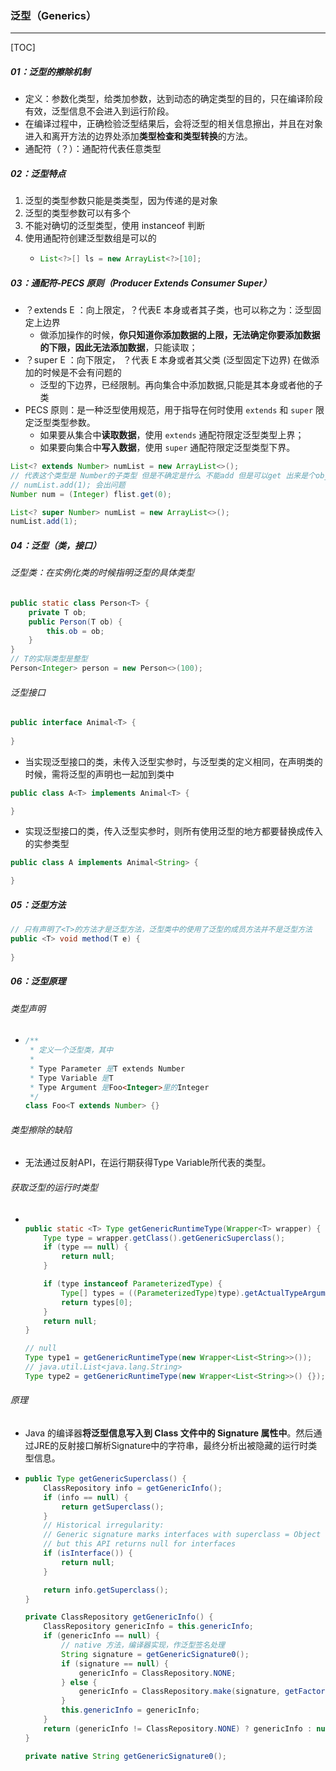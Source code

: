 ###  泛型（Generics）

------

[TOC]

##### 01：泛型的擦除机制

- 定义：参数化类型，给类加参数，达到动态的确定类型的目的，只在编译阶段有效，泛型信息不会进入到运行阶段。
- 在编译过程中，正确检验泛型结果后，会将泛型的相关信息擦出，并且在对象进入和离开方法的边界处添加**类型检查和类型转换**的方法。
- 通配符（？）：通配符代表任意类型

##### 02：泛型特点

1. 泛型的类型参数只能是类类型，因为传递的是对象
2. 泛型的类型参数可以有多个
3. 不能对确切的泛型类型，使用 instanceof 判断
4. 使用通配符创建泛型数组是可以的
   - ```java
     List<?>[] ls = new ArrayList<?>[10];
     ```

##### 03：通配符-PECS 原则（Producer Extends Consumer Super）

- ？extends E ：向上限定，？代表E 本身或者其子类，也可以称之为：泛型固定上边界
  - 做添加操作的时候，**你只知道你添加数据的上限，无法确定你要添加数据的下限，因此无法添加数据**，只能读取；
- ？super E ：向下限定， ？代表 E 本身或者其父类 (泛型固定下边界)   在做添加的时候是不会有问题的
  - 泛型的下边界，已经限制。再向集合中添加数据,只能是其本身或者他的子类
- PECS 原则：是一种泛型使用规范，用于指导在何时使用 `extends` 和 `super` 限定泛型类型参数。
  - 如果要从集合中**读取数据**，使用 `extends` 通配符限定泛型类型上界；
  - 如果要向集合中**写入数据**，使用 `super` 通配符限定泛型类型下界。


```java
List<? extends Number> numList = new ArrayList<>();
// 代表这个类型是 Number的子类型 但是不确定是什么 不能add 但是可以get 出来是个object
// numList.add(1); 会出问题
Number num = (Integer) flist.get(0);

List<? super Number> numList = new ArrayList<>();
numList.add(1);
```

##### 04：泛型（类，接口）

###### 泛型类：在实例化类的时候指明泛型的具体类型

```java
public static class Person<T> {  
    private T ob;
    public Person(T ob) {  
        this.ob = ob; 
    }
} 	 
// T的实际类型是整型
Person<Integer> person = new Person<>(100);
```

###### 泛型接口

```java
public interface Animal<T> {
		
}
```

- 当实现泛型接口的类，未传入泛型实参时，与泛型类的定义相同，在声明类的时候，需将泛型的声明也一起加到类中

```java
public class A<T> implements Animal<T> {

}
```

- 实现泛型接口的类，传入泛型实参时，则所有使用泛型的地方都要替换成传入的实参类型

```java
public class A implements Animal<String> {

}
```

##### 05：泛型方法

```java
// 只有声明了<T>的方法才是泛型方法，泛型类中的使用了泛型的成员方法并不是泛型方法
public <T> void method(T e) {
  	
}
```

##### 06：泛型原理

###### 类型声明

- ```java
  /**
   * 定义一个泛型类，其中
   *
   * Type Parameter 是T extends Number
   * Type Variable 是T
   * Type Argument 是Foo<Integer>里的Integer
   */
  class Foo<T extends Number> {}
  ```

###### 类型擦除的缺陷

- 无法通过反射API，在运行期获得Type Variable所代表的类型。

###### 获取泛型的运行时类型

- ```java
  
  public static <T> Type getGenericRuntimeType(Wrapper<T> wrapper) {
      Type type = wrapper.getClass().getGenericSuperclass();
      if (type == null) {
          return null;
      }
  
      if (type instanceof ParameterizedType) {
          Type[] types = ((ParameterizedType)type).getActualTypeArguments();
          return types[0];
      }
      return null;
  }
  
  // null
  Type type1 = getGenericRuntimeType(new Wrapper<List<String>>());
  // java.util.List<java.lang.String>
  Type type2 = getGenericRuntimeType(new Wrapper<List<String>>() {});
  ```

###### 原理

- Java 的编译器**将泛型信息写入到 Class 文件中的 Signature 属性中**。然后通过JRE的反射接口解析Signature中的字符串，最终分析出被隐藏的运行时类型信息。

- ```java
  public Type getGenericSuperclass() {
      ClassRepository info = getGenericInfo();
      if (info == null) {
          return getSuperclass();
      }
      // Historical irregularity:
      // Generic signature marks interfaces with superclass = Object
      // but this API returns null for interfaces
      if (isInterface()) {
          return null;
      }
  
      return info.getSuperclass();
  }
  
  private ClassRepository getGenericInfo() {
      ClassRepository genericInfo = this.genericInfo;
      if (genericInfo == null) {
          // native 方法，编译器实现，作泛型签名处理
          String signature = getGenericSignature0();
          if (signature == null) {
              genericInfo = ClassRepository.NONE;
          } else {
              genericInfo = ClassRepository.make(signature, getFactory());
          }
          this.genericInfo = genericInfo;
      }
      return (genericInfo != ClassRepository.NONE) ? genericInfo : null;
  }
  
  private native String getGenericSignature0();
  ```

